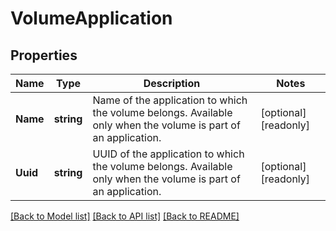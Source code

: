 # VolumeApplication

## Properties

Name | Type | Description | Notes
------------ | ------------- | ------------- | -------------
**Name** | **string** | Name of the application to which the volume belongs. Available only when the volume is part of an application. | [optional] [readonly] 
**Uuid** | **string** | UUID of the application to which the volume belongs. Available only when the volume is part of an application. | [optional] [readonly] 

[[Back to Model list]](../README.md#documentation-for-models) [[Back to API list]](../README.md#documentation-for-api-endpoints) [[Back to README]](../README.md)


